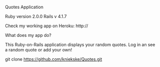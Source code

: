 
Quotes Application

Ruby version 2.0.0
Rails v 4.1.7

Check my working app on Heroku: http:// 

What does my app do?

This Ruby-on-Rails application displays your random quotes. Log in an see a random quote or add your own!

git clone https://github.com/kniekske/Quotes.git